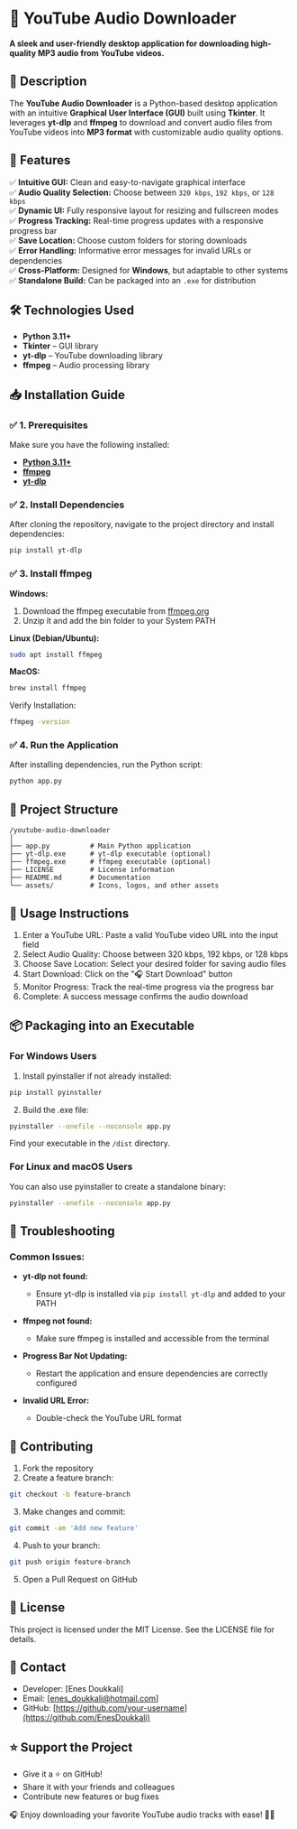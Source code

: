# 🎵 YouTube Audio Downloader

**A sleek and user-friendly desktop application for downloading high-quality MP3 audio from YouTube videos.**

## 📖 Description

The **YouTube Audio Downloader** is a Python-based desktop application with an intuitive **Graphical User Interface (GUI)** built using **Tkinter**. It leverages **yt-dlp** and **ffmpeg** to download and convert audio files from YouTube videos into **MP3 format** with customizable audio quality options.

## 🚀 Features

✅ **Intuitive GUI:** Clean and easy-to-navigate graphical interface  
✅ **Audio Quality Selection:** Choose between `320 kbps`, `192 kbps`, or `128 kbps`  
✅ **Dynamic UI:** Fully responsive layout for resizing and fullscreen modes  
✅ **Progress Tracking:** Real-time progress updates with a responsive progress bar  
✅ **Save Location:** Choose custom folders for storing downloads  
✅ **Error Handling:** Informative error messages for invalid URLs or dependencies  
✅ **Cross-Platform:** Designed for **Windows**, but adaptable to other systems  
✅ **Standalone Build:** Can be packaged into an `.exe` for distribution

## 🛠️ Technologies Used

- **Python 3.11+**
- **Tkinter** – GUI library
- **yt-dlp** – YouTube downloading library
- **ffmpeg** – Audio processing library

## 📥 Installation Guide

### ✅ 1. Prerequisites

Make sure you have the following installed:

- [**Python 3.11+**](https://www.python.org/downloads/)
- [**ffmpeg**](https://ffmpeg.org/download.html)
- [**yt-dlp**](https://github.com/yt-dlp/yt-dlp)

### ✅ 2. Install Dependencies

After cloning the repository, navigate to the project directory and install dependencies:

```bash
pip install yt-dlp
```

### ✅ 3. Install ffmpeg

**Windows:**
1. Download the ffmpeg executable from [ffmpeg.org](https://ffmpeg.org/download.html)
2. Unzip it and add the bin folder to your System PATH

**Linux (Debian/Ubuntu):**
```bash
sudo apt install ffmpeg
```

**MacOS:**
```bash
brew install ffmpeg
```

Verify Installation:
```bash
ffmpeg -version
```

### ✅ 4. Run the Application

After installing dependencies, run the Python script:
```bash
python app.py
```

## 📂 Project Structure

```plaintext
/youtube-audio-downloader
│
├── app.py          # Main Python application
├── yt-dlp.exe      # yt-dlp executable (optional)
├── ffmpeg.exe      # ffmpeg executable (optional)
├── LICENSE         # License information
├── README.md       # Documentation
└── assets/         # Icons, logos, and other assets
```

## 📝 Usage Instructions

1. Enter a YouTube URL: Paste a valid YouTube video URL into the input field
2. Select Audio Quality: Choose between 320 kbps, 192 kbps, or 128 kbps
3. Choose Save Location: Select your desired folder for saving audio files
4. Start Download: Click on the "🎧 Start Download" button
5. Monitor Progress: Track the real-time progress via the progress bar
6. Complete: A success message confirms the audio download

## 📦 Packaging into an Executable

### For Windows Users

1. Install pyinstaller if not already installed:
```bash
pip install pyinstaller
```

2. Build the .exe file:
```bash
pyinstaller --onefile --noconsole app.py
```

Find your executable in the `/dist` directory.

### For Linux and macOS Users

You can also use pyinstaller to create a standalone binary:
```bash
pyinstaller --onefile --noconsole app.py
```

## 🐞 Troubleshooting

### Common Issues:

- **yt-dlp not found:**
  - Ensure yt-dlp is installed via `pip install yt-dlp` and added to your PATH

- **ffmpeg not found:**
  - Make sure ffmpeg is installed and accessible from the terminal

- **Progress Bar Not Updating:**
  - Restart the application and ensure dependencies are correctly configured

- **Invalid URL Error:**
  - Double-check the YouTube URL format

## 🤝 Contributing

1. Fork the repository
2. Create a feature branch:
```bash
git checkout -b feature-branch
```
3. Make changes and commit:
```bash
git commit -am 'Add new feature'
```
4. Push to your branch:
```bash
git push origin feature-branch
```
5. Open a Pull Request on GitHub

## 📜 License

This project is licensed under the MIT License. See the LICENSE file for details.

## 📧 Contact

- Developer: [Enes Doukkali]
- Email: [enes_doukkali@hotmail.com]
- GitHub: [https://github.com/your-username](https://github.com/EnesDoukkali)

## ⭐ Support the Project

- Give it a ⭐ on GitHub!
- Share it with your friends and colleagues
- Contribute new features or bug fixes

🎧 Enjoy downloading your favorite YouTube audio tracks with ease! 🚀✨
